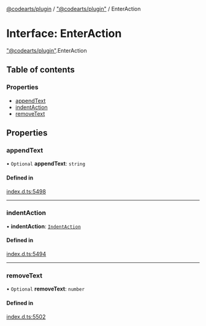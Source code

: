 [@codearts/plugin](../README.md) / ["@codearts/plugin"](../modules/_codearts_plugin_.md) / EnterAction

# Interface: EnterAction

["@codearts/plugin"](../modules/_codearts_plugin_.md).EnterAction

## Table of contents

### Properties

- [appendText](codearts_plugin_.EnterAction.md#appendtext)
- [indentAction](codearts_plugin_.EnterAction.md#indentaction)
- [removeText](codearts_plugin_.EnterAction.md#removetext)

## Properties

### appendText

• `Optional` **appendText**: `string`

#### Defined in

[index.d.ts:5498](https://github.com/huaweicloud/cloudide-plugin-api/blob/203b986/index.d.ts#L5498)

___

### indentAction

• **indentAction**: [`IndentAction`](../enums/codearts_plugin_.IndentAction.md)

#### Defined in

[index.d.ts:5494](https://github.com/huaweicloud/cloudide-plugin-api/blob/203b986/index.d.ts#L5494)

___

### removeText

• `Optional` **removeText**: `number`

#### Defined in

[index.d.ts:5502](https://github.com/huaweicloud/cloudide-plugin-api/blob/203b986/index.d.ts#L5502)
